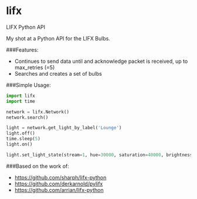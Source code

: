 # lifx
LIFX Python API

My shot at a Python API for the LIFX Bulbs.

###Features:
* Continues to send data until and acknowledge packet is received, up to max_retries (=5)
* Searches and creates a set of bulbs

###Simple Usage:
```python
import lifx
import time

network = lifx.Network()
network.search()

light = network.get_light_by_label('Lounge')
light.off()
time.sleep(5)
light.on()

light.set_light_state(stream=1, hue=30000, saturation=40000, brightness=20000, kelvin=4000, duration=1):

```

###Based on the work of:
* https://github.com/sharph/lifx-python
* https://github.com/derkarnold/pylifx
* https://github.com/arrian/lifx-python

